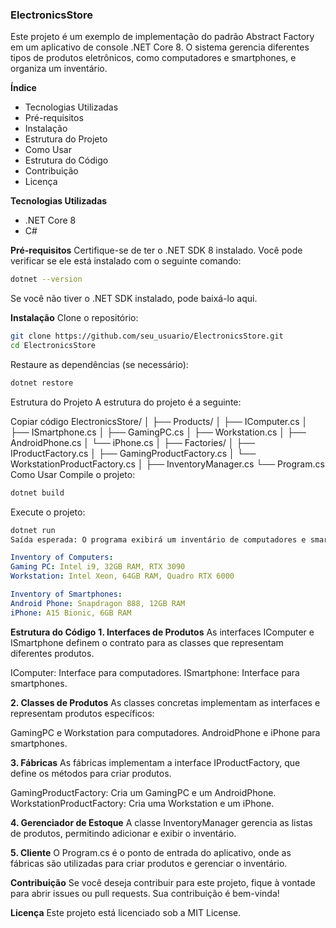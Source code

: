 ### **ElectronicsStore**
Este projeto é um exemplo de implementação do padrão Abstract Factory em um aplicativo de console .NET Core 8. O sistema gerencia diferentes tipos de produtos eletrônicos, como computadores e smartphones, e organiza um inventário.

**Índice**
- Tecnologias Utilizadas
- Pré-requisitos
- Instalação
- Estrutura do Projeto
- Como Usar
- Estrutura do Código
- Contribuição
- Licença

**Tecnologias Utilizadas**
- .NET Core 8
- C#
  
**Pré-requisitos**
Certifique-se de ter o .NET SDK 8 instalado. Você pode verificar se ele está instalado com o seguinte comando:

```bash
dotnet --version
```

Se você não tiver o .NET SDK instalado, pode baixá-lo aqui.

**Instalação**
Clone o repositório:

```bash
git clone https://github.com/seu_usuario/ElectronicsStore.git
cd ElectronicsStore
```
Restaure as dependências (se necessário):

```bash
dotnet restore
```
Estrutura do Projeto
A estrutura do projeto é a seguinte:

Copiar código
ElectronicsStore/
│
├── Products/
│   ├── IComputer.cs
│   ├── ISmartphone.cs
│   ├── GamingPC.cs
│   ├── Workstation.cs
│   ├── AndroidPhone.cs
│   └── iPhone.cs
│
├── Factories/
│   ├── IProductFactory.cs
│   ├── GamingProductFactory.cs
│   └── WorkstationProductFactory.cs
│
├── InventoryManager.cs
└── Program.cs
Como Usar
Compile o projeto:

```bash
dotnet build
```
Execute o projeto:

```bash
dotnet run
Saída esperada: O programa exibirá um inventário de computadores e smartphones, como mostrado abaixo:
```


```yaml
Inventory of Computers:
Gaming PC: Intel i9, 32GB RAM, RTX 3090
Workstation: Intel Xeon, 64GB RAM, Quadro RTX 6000

Inventory of Smartphones:
Android Phone: Snapdragon 888, 12GB RAM
iPhone: A15 Bionic, 6GB RAM
```

**Estrutura do Código**
**1. Interfaces de Produtos**
As interfaces IComputer e ISmartphone definem o contrato para as classes que representam diferentes produtos.

IComputer: Interface para computadores.
ISmartphone: Interface para smartphones.

**2. Classes de Produtos**
As classes concretas implementam as interfaces e representam produtos específicos:

GamingPC e Workstation para computadores.
AndroidPhone e iPhone para smartphones.

**3. Fábricas**
As fábricas implementam a interface IProductFactory, que define os métodos para criar produtos.

GamingProductFactory: Cria um GamingPC e um AndroidPhone.
WorkstationProductFactory: Cria uma Workstation e um iPhone.

**4. Gerenciador de Estoque**
A classe InventoryManager gerencia as listas de produtos, permitindo adicionar e exibir o inventário.

**5. Cliente**
O Program.cs é o ponto de entrada do aplicativo, onde as fábricas são utilizadas para criar produtos e gerenciar o inventário.

**Contribuição**
Se você deseja contribuir para este projeto, fique à vontade para abrir issues ou pull requests. Sua contribuição é bem-vinda!

**Licença**
Este projeto está licenciado sob a MIT License.
